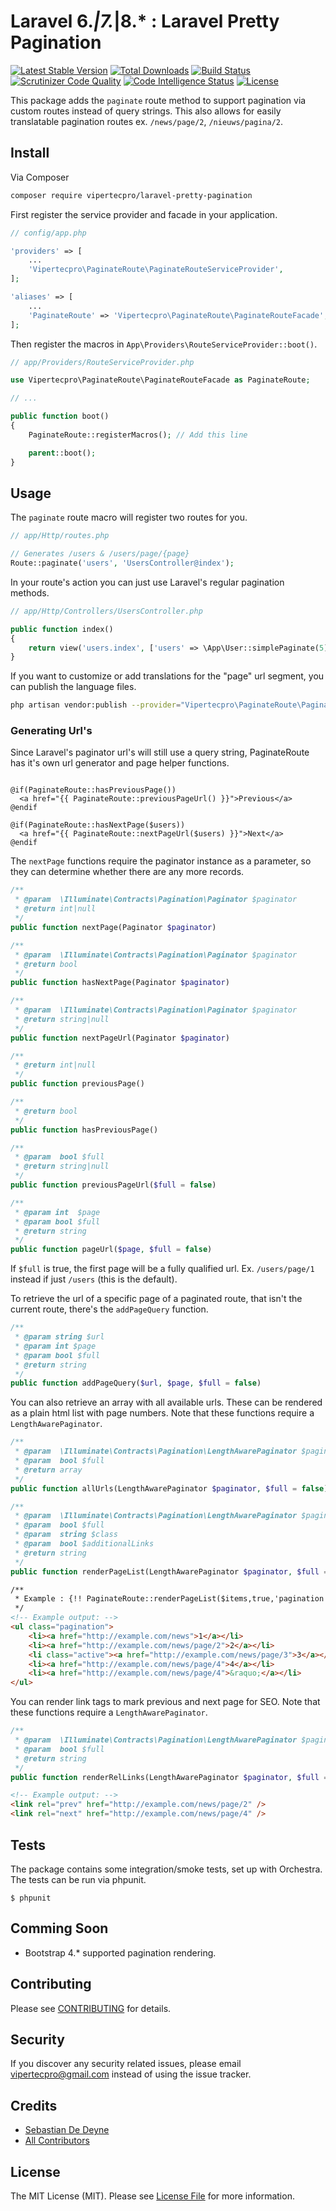 # Laravel 6.*|7.*|8.* : Laravel Pretty Pagination 

[![Latest Stable Version](https://poser.pugx.org/vipertecpro/laravel-pretty-pagination/v/stable)](https://packagist.org/packages/vipertecpro/laravel-pretty-pagination)
[![Total Downloads](https://poser.pugx.org/vipertecpro/laravel-pretty-pagination/downloads)](https://packagist.org/packages/vipertecpro/laravel-pretty-pagination)
[![Build Status](https://scrutinizer-ci.com/g/vipertecpro/laravel-pretty-pagination/badges/build.png?b=master)](https://scrutinizer-ci.com/g/vipertecpro/laravel-pretty-pagination/build-status/master)
[![Scrutinizer Code Quality](https://scrutinizer-ci.com/g/vipertecpro/laravel-pretty-pagination/badges/quality-score.png?b=master)](https://scrutinizer-ci.com/g/vipertecpro/laravel-pretty-pagination/?branch=master)
[![Code Intelligence Status](https://scrutinizer-ci.com/g/vipertecpro/laravel-pretty-pagination/badges/code-intelligence.svg?b=master)](https://scrutinizer-ci.com/code-intelligence)
[![License](https://poser.pugx.org/vipertecpro/laravel-pretty-pagination/license)](https://packagist.org/packages/vipertecpro/laravel-pretty-pagination)

This package adds the `paginate` route method to support pagination via custom routes instead of query strings. This also allows for easily translatable pagination routes ex. `/news/page/2`, `/nieuws/pagina/2`.
## Install
Via Composer
``` bash
composer require vipertecpro/laravel-pretty-pagination
```

First register the service provider and facade in your application.

```php
// config/app.php

'providers' => [
    ...
    'Vipertecpro\PaginateRoute\PaginateRouteServiceProvider',
];

'aliases' => [
    ...
    'PaginateRoute' => 'Vipertecpro\PaginateRoute\PaginateRouteFacade',
];
```

Then register the macros in `App\Providers\RouteServiceProvider::boot()`.

```php
// app/Providers/RouteServiceProvider.php

use Vipertecpro\PaginateRoute\PaginateRouteFacade as PaginateRoute;

// ...

public function boot()
{
    PaginateRoute::registerMacros(); // Add this line

    parent::boot();
}
```

## Usage

The `paginate` route macro will register two routes for you.

```php
// app/Http/routes.php

// Generates /users & /users/page/{page}
Route::paginate('users', 'UsersController@index');

```

In your route's action you can just use Laravel's regular pagination methods.

```php
// app/Http/Controllers/UsersController.php

public function index()
{
    return view('users.index', ['users' => \App\User::simplePaginate(5)]);
}
```

If you want to customize or add translations for the "page" url segment, you can publish the language files.

``` bash
php artisan vendor:publish --provider="Vipertecpro\PaginateRoute\PaginateRouteServiceProvider"
```

### Generating Url's

Since Laravel's paginator url's will still use a query string, PaginateRoute has it's own url generator and page helper functions.

```

@if(PaginateRoute::hasPreviousPage())
  <a href="{{ PaginateRoute::previousPageUrl() }}">Previous</a>
@endif

@if(PaginateRoute::hasNextPage($users))
  <a href="{{ PaginateRoute::nextPageUrl($users) }}">Next</a>
@endif
```

The `nextPage` functions require the paginator instance as a parameter, so they can determine whether there are any more records.

```php
/**
 * @param  \Illuminate\Contracts\Pagination\Paginator $paginator
 * @return int|null
 */
public function nextPage(Paginator $paginator)
```

```php
/**
 * @param  \Illuminate\Contracts\Pagination\Paginator $paginator
 * @return bool
 */
public function hasNextPage(Paginator $paginator)
```

```php
/**
 * @param  \Illuminate\Contracts\Pagination\Paginator $paginator
 * @return string|null
 */
public function nextPageUrl(Paginator $paginator)
```

```php
/**
 * @return int|null
 */
public function previousPage()
```

```php
/**
 * @return bool
 */
public function hasPreviousPage()
```

```php
/**
 * @param  bool $full
 * @return string|null
 */
public function previousPageUrl($full = false)
```

```php
/**
 * @param int  $page
 * @param bool $full
 * @return string
 */
public function pageUrl($page, $full = false)
```

If `$full` is true, the first page will be a fully qualified url. Ex. `/users/page/1` instead if just `/users` (this is the default).

To retrieve the url of a specific page of a paginated route, that isn't the current route, there's the `addPageQuery` function.

```php
/**
 * @param string $url
 * @param int $page
 * @param bool $full
 * @return string
 */
public function addPageQuery($url, $page, $full = false)
```

You can also retrieve an array with all available urls. These can be rendered as a plain html list with page numbers. Note that these functions require a `LengthAwarePaginator`.

```php
/**
 * @param  \Illuminate\Contracts\Pagination\LengthAwarePaginator $paginator
 * @param  bool $full
 * @return array
 */
public function allUrls(LengthAwarePaginator $paginator, $full = false)
```

```php
/**
 * @param  \Illuminate\Contracts\Pagination\LengthAwarePaginator $paginator
 * @param  bool $full
 * @param  string $class
 * @param  bool $additionalLinks
 * @return string
 */
public function renderPageList(LengthAwarePaginator $paginator, $full = false, $class = null, $additionalLinks = false)

```

```html
/**
 * Example : {!! PaginateRoute::renderPageList($items,true,'pagination',true) !!}
 */
<!-- Example output: -->
<ul class="pagination">
    <li><a href="http://example.com/news">1</a></li>
    <li><a href="http://example.com/news/page/2">2</a></li>
    <li class="active"><a href="http://example.com/news/page/3">3</a></li>
    <li><a href="http://example.com/news/page/4">4</a></li>
    <li><a href="http://example.com/news/page/4">&raquo;</a></li>
</ul>
```

You can render link tags to mark previous and next page for SEO. Note that these functions require a `LengthAwarePaginator`.

```php
/**
 * @param  \Illuminate\Contracts\Pagination\LengthAwarePaginator $paginator
 * @param  bool $full
 * @return string
 */
public function renderRelLinks(LengthAwarePaginator $paginator, $full = false)
```

```html
<!-- Example output: -->
<link rel="prev" href="http://example.com/news/page/2" />
<link rel="next" href="http://example.com/news/page/4" />
```

## Tests

The package contains some integration/smoke tests, set up with Orchestra. The tests can be run via phpunit.

```
$ phpunit
```

## Comming Soon
 - Bootstrap 4.* supported pagination rendering.

## Contributing

Please see [CONTRIBUTING](CONTRIBUTING.md) for details.

## Security

If you discover any security related issues, please email vipertecpro@gmail.com instead of using the issue tracker.

## Credits

- [Sebastian De Deyne](https://github.com/sebastiandedeyne)
- [All Contributors](../../contributors)

## License

The MIT License (MIT). Please see [License File](LICENSE.md) for more information.
